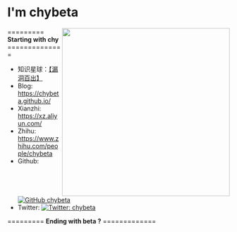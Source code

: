 # I'm chybeta

<img align='right' src="https://xzfile.aliyuncs.com/media/upload/picture/20210805230907-147e9e28-f5ff-1.png" width="380">

========= **Starting with chy** ==============
- 知识星球：[【漏洞百出】](https://public.zsxq.com/groups/555848225184.html)
- Blog: https://chybeta.github.io/
- Xianzhi: https://xz.aliyun.com/
- Zhihu: https://www.zhihu.com/people/chybeta
- Github: [![GitHub chybeta](https://img.shields.io/github/followers/chybeta?label=follow%20github&style=flat-square)](https://github.com/chybeta)
- Twitter: [![Twitter: chybeta](https://img.shields.io/twitter/follow/chybeta?style=flat-square)](https://twitter.com/chybeta)

========= **Ending with beta ?** =============



